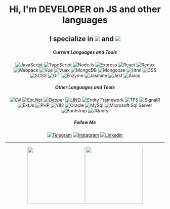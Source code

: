 # <p align="center">Hi, I'm DEVELOPER on JS and other languages</p>
## <p align="center">I specialize in ![](https://img.shields.io/badge/FRONTEND-000) and ![](https://img.shields.io/badge/BACKEND-000)</p>


<div align="center">

##### Current Languages and Tools

![JavaScript](https://img.shields.io/badge/Java_Script-000?style=plastic&logo=javascript)
![TypeScript](https://img.shields.io/badge/Type_Script-000?style=flat&logo=typescript)
![NodeJs](https://img.shields.io/badge/Node_Js-000?style=for-the-badge&logo=nodedotjs)
![Express](https://img.shields.io/badge/Express-000?style=for-the-badge&logo=nodedotjs)
![React](https://img.shields.io/badge/React-000?style=for-the-badge&logo=react)
![Redux](https://img.shields.io/badge/Redux-000?style=for-the-badge&logo=redux)
![Webpack](https://img.shields.io/badge/Webpack-000?style=for-the-badge&logo=Webpack)
![Vue](https://img.shields.io/badge/Vue-000?style=for-the-badge&logo=vuedotjs)
![Vuex](https://img.shields.io/badge/Vuex-000?style=for-the-badge&logo=vuedotjs)
![MongoDB](https://img.shields.io/badge/MongoDB-000?style=for-the-badge&logo=mongodb)
![Mongoose](https://img.shields.io/badge/Mongoose-000?style=for-the-badge&logo=mongodb)
![Html](https://img.shields.io/badge/HTML-000?style=for-the-badge&logo=html5)
![CSS](https://img.shields.io/badge/CSS-000?style=for-the-badge&logo=CSS3)
![SCSS](https://img.shields.io/badge/SCSS-000?style=for-the-badge&logo=CSS3)
![GIT](https://img.shields.io/badge/git-000?style=for-the-badge&logo=git)
![Enzyme](https://img.shields.io/badge/Enzyme-000?style=for-the-badge&logo=javascript)
![Jasmine](https://img.shields.io/badge/Jasmine-000?style=for-the-badge&logo=Jasmine)
![Jest](https://img.shields.io/badge/Jest-000?style=for-the-badge&logo=Jest)
![Axios](https://img.shields.io/badge/Axios-000?style=for-the-badge&logo=javascript)


</div>




<div align="center">

##### Other Languages and Tools

![C#](https://img.shields.io/badge/c%23-000?style=for-the-badge&logo=csharp)
![Ext.Net](https://img.shields.io/badge/Ext.Net-000?style=for-the-badge&logo=csharp)
![Dapper](https://img.shields.io/badge/Dapper-000?style=for-the-badge&logo=csharp)
![LINQ](https://img.shields.io/badge/LINQ-000?style=for-the-badge&logo=csharp)
![Entity Framework](https://img.shields.io/badge/Entity_Framework-000?style=for-the-badge&logo=csharp)
![TFS](https://img.shields.io/badge/TFS-000?style=for-the-badge&logo=csharp)
![SignalR](https://img.shields.io/badge/SignalR-000?style=for-the-badge&logo=csharp)
![ExtJs](https://img.shields.io/badge/Ext.Js-000?style=for-the-badge&logo=javascript)
![PHP](https://img.shields.io/badge/PHP-000?style=for-the-badge&logo=php)
![YII2](https://img.shields.io/badge/Yii2-000?style=for-the-badge&logo=php)
![Oracle](https://img.shields.io/badge/Oracle-000?style=for-the-badge&logo=oracle)
![MySql](https://img.shields.io/badge/MySql-000?style=for-the-badge&logo=mysql)
![Microsoft Sql Server](https://img.shields.io/badge/Microsoft_Sql_Server-000?style=for-the-badge&logo=microsoftsqlserver)
![Bootstrap](https://img.shields.io/badge/Bootstrap-000?style=for-the-badge&logo=Bootstrap)
![JQuery](https://img.shields.io/badge/JQuery-000?style=for-the-badge&logo=JQuery)

</div>


<div align="center">

##### Follow Me

[![Telegram](https://img.shields.io/badge/Telegram-000?style=for-the-badge&logo=telegram)](https://t.me/alexi_berg)
[![Instagram](https://img.shields.io/badge/Instagram-000?style=for-the-badge&logo=instagram)](https://www.instagram.com/alexi.berg)
[![Linkedin](https://img.shields.io/badge/Linkedin-000?style=for-the-badge&logo=linkedin)](https://www.linkedin.com/in/alexander-sosunov-b27a32175/)

</div>

---

<!-- <div align="center">

[![Anurag's GitHub stats](https://github-readme-stats.vercel.app/api?username=asosunoff&hide=stars&count_private=true&show_icons=true&theme=dark)](https://github.com/anuraghazra/github-readme-stats)

[![Top Langs](https://github-readme-stats.vercel.app/api/top-langs/?username=asosunoff&layout=compact&langs_count=20&hide=html&count_private=true&theme=dark)](https://github.com/anuraghazra/github-readme-stats)

</div> -->

<div align="center">
<img height="180" src="https://github-readme-stats.vercel.app/api?username=asosunoff&hide=stars&count_private=true&show_icons=true&theme=vue" alt=""
/>
<img height="180" src="https://github-readme-stats.vercel.app/api/top-langs/?username=asosunoff&layout=compact&langs_count=20&hide=html&count_private=true&theme=vue" alt=""
/>
</div>
